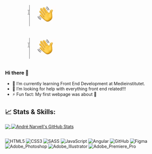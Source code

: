 ![Alt text](hellogit.gif)

<img src="https://github.com/AndreNarvell/AndreNarvell/blob/main/hellogit.gif"/>




### Hi there 👋
- 🌱 I’m currently learning Front End Development at Medieinstitutet.
- 🤔 I’m looking for help with everything front end related!!! 
- ⚡ Fun fact: My first webpage was about :pizza:


## 📈 Stats & Skills:

<a href="https://github.com/AndreNarvell">
  <img align="center" src="https://github-readme-stats.vercel.app/api/top-langs/?username=AndreNarvell&title_color=ffffff&text_color=c9cacc&icon_color=2bbc8a&bg_color=1d1f21&langs_count=3" />
</a>
<a href="https://github.com/AndreNarvell">
  <img align="center" src="https://github-readme-stats.vercel.app/api?username=AndreNarvell&show_icons=true&line_height=27&count_private=true&title_color=ffffff&text_color=c9cacc&icon_color=FF4797&bg_color=1d1f21" alt="André Narvell's GitHub Stats" />
</a>

<br>
<br>

![HTML5](https://img.shields.io/badge/-HTML5-1d1f21?style=for-the-badge&logo=html5&logoColor=E34F26)
![CSS3](https://img.shields.io/badge/-CSS3-1d1f21?style=for-the-badge&logo=css3&logoColor=1572B6)
![SASS](https://img.shields.io/badge/-SASS-1d1f21?style=for-the-badge&logo=sass)
![JavaScript](https://img.shields.io/badge/-JavaScript-1d1f21?style=for-the-badge&logo=javascript)
![Angular](https://img.shields.io/badge/-Angular-1d1f21?style=for-the-badge&logo=angular)
![GitHub](https://img.shields.io/badge/-GitHub-1d1f21?style=for-the-badge&logo=github)
![Figma](https://img.shields.io/badge/-Figma-1d1f21?style=for-the-badge&logo=figma)
![Adobe_Photoshop](https://img.shields.io/badge/-Adobe_Photoshop-1d1f21?style=for-the-badge&logo=adobephotoshop)
![Adobe_Illustrator](https://img.shields.io/badge/-Adobe_Illustrator-1d1f21?style=for-the-badge&logo=adobeillustrator)
![Adobe_Premiere_Pro](https://img.shields.io/badge/-Adobe_Premiere_Pro-1d1f21?style=for-the-badge&logo=adobepremierepro)


<!--
**AndreNarvell/AndreNarvell** is a ✨ _special_ ✨ repository because its `README.md` (this file) appears on your GitHub profile.

Here are some ideas to get you started:

- 🔭 I’m currently working on ...
- 🌱 I’m currently learning ...
- 👯 I’m looking to collaborate on ...
- 🤔 I’m looking for help with ...
- 💬 Ask me about ...
- 📫 How to reach me: ...
- 😄 Pronouns: ...
- ⚡ Fun fact: ...
-->
